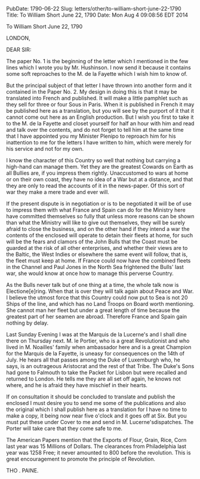 PubDate: 1790-06-22
Slug: letters/other/to-william-short-june-22-1790
Title: To William Short  June 22, 1790
Date: Mon Aug  4 09:08:56 EDT 2014

   To William Short  June 22, 1790

   LONDON,

   DEAR SIR:

   The paper No. 1 is the beginning of the letter which I mentioned in the
   few lines which I wrote you by Mr. Hushinson. I now send it because it
   contains some soft reproaches to the M. de la Fayette which I wish him to
   know of.

   But the principal subject of that letter I have thrown into another form
   and it contained in the Paper No. 2. My design in doing this is that it
   may be translated into French and published. It will make a little
   pamphlet such as they sell for three or four Sous in Paris. When it is
   published in French it may be published here as a translation, but you
   will see by the purport of it that it cannot come out here as an English
   production. But I wish you first to take it to the M. de la Fayette and
   closet yourself for half an hour with him and read and talk over the
   contents, and do not forget to tell him at the same time that I have
   appointed you my Minister Plenipo to reproach him for his inattention to
   me for the letters I have written to him, which were merely for his
   service and not for my own.

   I know the character of this Country so well that nothing but carrying a
   high-hand can manage them. Yet they are the greatest Cowards on Earth as
   all Bullies are, if you impress them rightly. Unaccustomed to wars at home
   or on their own coast, they have no idea of a War but at a distance, and
   that they are only to read the accounts of it in the news-paper. Of this
   sort of war they make a mere trade and ever will.

   If the present dispute is in negotiation or is to be negotiated it will be
   of use to impress them with what France and Spain can do for the Ministry
   here have committed themselves so fully that unless more reasons can be
   shown than what the Ministry will like to give out themselves, they will
   be surely afraid to close the business, and on the other hand if they
   intend a war the contents of the enclosed will operate to detain their
   fleets at home, for such will be the fears and clamors of the John Bulls
   that the Coast must be guarded at the risk of all other enterprises, and
   whether their views are to the Baltic, the West Indies or elsewhere the
   same event will follow, that is, the fleet must keep at home. If France
   could now have the combined fleets in the Channel and Paul Jones in the
   North Sea frightened the Bulls' last war, she would know at once how to
   manage this perverse Country.

   As the Bulls never talk but of one thing at a time, the whole talk now is
   Electione[e]ring. When that is over they will talk again about Peace and
   War. I believe the utmost force that this Country could now put to Sea is
   not 20 Ships of the line, and which has no Land Troops on Board worth
   mentioning. She cannot man her fleet but under a great length of time
   because the greatest part of her seamen are abroad. Therefore France and
   Spain gain nothing by delay.

   Last Sunday Evening I was at the Marquis de la Lucerne's and I shall dine
   there on Thursday next. M. le Portier, who is a great Revolutionist and
   who lived in M. Noailles' family when ambassador here and is a great
   Champion for the Marquis de la Fayette, is uneasy for consequences on the
   14th of July. He hears all that passes among the Duke of Luxemburgh who,
   he says, is an outrageous Aristocrat and the rest of that Tribe. The
   Duke's Sons had gone to Falmouth to take the Packet for Lisbon but were
   recalled and returned to London. He tells me they are all set off again,
   he knows not where, and he is afraid they have mischief in their hearts.

   If on consultation it should be concluded to translate and publish the
   enclosed I must desire you to send me some of the publications and also
   the original which I shall publish here as a translation for I have no
   time to make a copy, it being now near five o'clock and it goes off at
   Six. But you must put these under Cover to me and send in M.
   Lucerne'sdispatches. The Porter will take care that they come safe to me.

   The American Papers mention that the Exports of Flour, Grain, Rice, Corn
   last year was 15 Millions of Dollars. The clearances from Philadelphia
   last year was 1258 Free; it never amounted to 800 before the revolution.
   This is great encouragement to promote the principle of Revolution.

   THO . PAINE.


